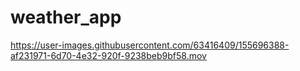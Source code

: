# weather_app

https://user-images.githubusercontent.com/63416409/155696388-af231971-6d70-4e32-920f-9238beb9bf58.mov

